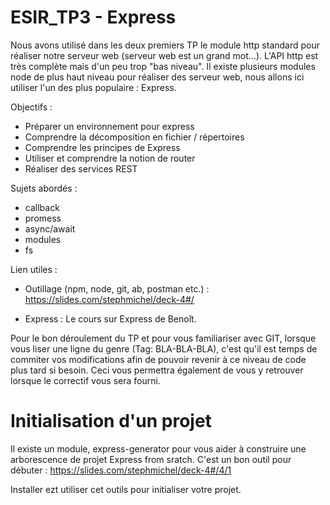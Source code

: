 # ESIR_TP3 - Express

Nous avons utilisé dans les deux premiers TP le module http standard pour réaliser notre serveur web (serveur web est un grand mot...). 
L'API http est très complète mais d'un peu trop "bas niveau".
Il existe plusieurs modules node de plus haut niveau pour réaliser des serveur web, nous allons ici utiliser l'un des plus populaire : Express.

Objectifs :
  - Préparer un environnement pour express 
  - Comprendre la décomposition en fichier / répertoires
  - Comprendre les principes de Express
  - Utiliser et comprendre la notion de router
  - Réaliser des services REST 
  
Sujets abordés :
 - callback
 - promess
 - async/await
 - modules
 - fs
 
Lien utiles :

  - Outillage (npm, node, git, ab, postman etc.) : https://slides.com/stephmichel/deck-4#/
  
  - Express : Le cours sur Express de Benoît. 
  
  
Pour le bon déroulement du TP et pour vous familiariser avec GIT, lorsque vous liser une ligne du genre (Tag: BLA-BLA-BLA), 
c'est qu'il est temps de commiter vos modifications afin de pouvoir revenir à ce niveau de code plus tard si besoin. 
Ceci vous permettra également de vous y retrouver lorsque le correctif vous sera fourni.
  
# Initialisation d'un projet

Il existe un module, express-generator pour vous aider à construire une arborescence de projet Express from sratch.
C'est un bon outil pour débuter : https://slides.com/stephmichel/deck-4#/4/1

Installer ezt utiliser cet outils pour initialiser votre projet.


